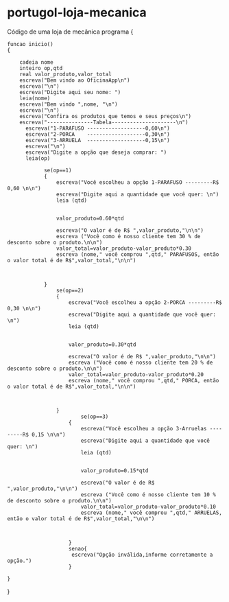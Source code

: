 # portugol-loja-mecanica
Código de uma loja de mecânica
programa
{
	
	funcao inicio()
	{
		
		cadeia nome
		inteiro op,qtd
		real valor_produto,valor_total
		escreva("Bem vindo ao OficinaApp\n")
		escreva("\n")
		escreva("Digite aqui seu nome: ")
		leia(nome)
		escreva("Bem vindo ",nome, "\n")
		escreva("\n")
		escreva("Confira os produtos que temos e seus preços\n")
		escreva("---------------Tabela---------------------\n")
          escreva("1-PARAFUSO -------------------0,60\n")
          escreva("2-PORCA    -------------------0,30\n")
          escreva("3-ARRUELA  -------------------0,15\n")
          escreva("\n")
          escreva("Digite a opção que deseja comprar: ")
          leia(op)

				se(op==1)
				{
					escreva("Você escolheu a opção 1-PARAFUSO ---------R$ 0,60 \n\n")
					escreva("Digite aqui a quantidade que você quer: \n")
					leia (qtd)
					

					valor_produto=0.60*qtd

					escreva("O valor é de R$ ",valor_produto,"\n\n")
					escreva ("Você como é nosso cliente tem 30 % de desconto sobre o produto.\n\n")
					valor_total=valor_produto-valor_produto*0.30
					escreva (nome," você comprou ",qtd," PARAFUSOS, então o valor total é de R$",valor_total,"\n\n")
					
					
					
				}
					se(op==2)
					{
						escreva("Você escolheu a opção 2-PORCA ---------R$ 0,30 \n\n")
						escreva("Digite aqui a quantidade que você quer: \n")
						leia (qtd)
						
	
						valor_produto=0.30*qtd
	
						escreva("O valor é de R$ ",valor_produto,"\n\n")
						escreva ("Você como é nosso cliente tem 20 % de desconto sobre o produto.\n\n")
						valor_total=valor_produto-valor_produto*0.20
						escreva (nome," você comprou ",qtd," PORCA, então o valor total é de R$",valor_total,"\n\n")
						
						
						
					}
							se(op==3)
						{
							escreva("Você escolheu a opção 3-Arruelas ---------R$ 0,15 \n\n")
							escreva("Digite aqui a quantidade que você quer: \n")
							leia (qtd)
							
		
							valor_produto=0.15*qtd
		
							escreva("O valor é de R$ ",valor_produto,"\n\n")
							escreva ("Você como é nosso cliente tem 10 % de desconto sobre o produto.\n\n")
							valor_total=valor_produto-valor_produto*0.10
							escreva (nome," você comprou ",qtd," ARRUELAS, então o valor total é de R$",valor_total,"\n\n")
							
							
							
						}
						senao{
						 escreva("Opção inválida,informe corretamente a opção.")
						}
          
	}
}
